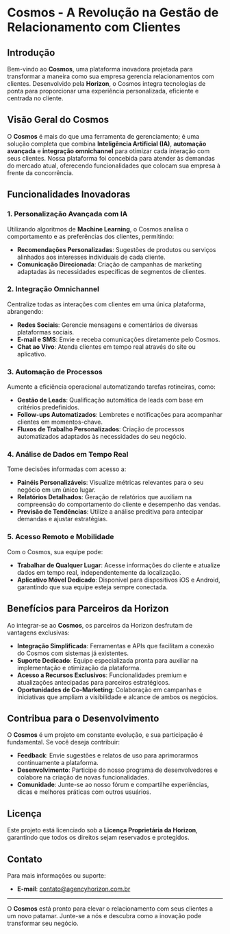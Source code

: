 #  **Cosmos - A Revolução na Gestão de Relacionamento com Clientes**

## **Introdução**

Bem-vindo ao **Cosmos**, uma plataforma inovadora projetada para transformar a maneira como sua empresa gerencia relacionamentos com clientes. Desenvolvido pela **Horizon**, o Cosmos integra tecnologias de ponta para proporcionar uma experiência personalizada, eficiente e centrada no cliente.

## **Visão Geral do Cosmos**

O **Cosmos** é mais do que uma ferramenta de gerenciamento; é uma solução completa que combina **Inteligência Artificial (IA)**, **automação avançada** e **integração omnichannel** para otimizar cada interação com seus clientes. Nossa plataforma foi concebida para atender às demandas do mercado atual, oferecendo funcionalidades que colocam sua empresa à frente da concorrência.

## **Funcionalidades Inovadoras**

### 1. **Personalização Avançada com IA**

Utilizando algoritmos de **Machine Learning**, o Cosmos analisa o comportamento e as preferências dos clientes, permitindo:

- **Recomendações Personalizadas**: Sugestões de produtos ou serviços alinhados aos interesses individuais de cada cliente.
- **Comunicação Direcionada**: Criação de campanhas de marketing adaptadas às necessidades específicas de segmentos de clientes.

### 2. **Integração Omnichannel**

Centralize todas as interações com clientes em uma única plataforma, abrangendo:

- **Redes Sociais**: Gerencie mensagens e comentários de diversas plataformas sociais.
- **E-mail e SMS**: Envie e receba comunicações diretamente pelo Cosmos.
- **Chat ao Vivo**: Atenda clientes em tempo real através do site ou aplicativo.

### 3. **Automação de Processos**

Aumente a eficiência operacional automatizando tarefas rotineiras, como:

- **Gestão de Leads**: Qualificação automática de leads com base em critérios predefinidos.
- **Follow-ups Automatizados**: Lembretes e notificações para acompanhar clientes em momentos-chave.
- **Fluxos de Trabalho Personalizados**: Criação de processos automatizados adaptados às necessidades do seu negócio.

### 4. **Análise de Dados em Tempo Real**

Tome decisões informadas com acesso a:

- **Painéis Personalizáveis**: Visualize métricas relevantes para o seu negócio em um único lugar.
- **Relatórios Detalhados**: Geração de relatórios que auxiliam na compreensão do comportamento do cliente e desempenho das vendas.
- **Previsão de Tendências**: Utilize a análise preditiva para antecipar demandas e ajustar estratégias.

### 5. **Acesso Remoto e Mobilidade**

Com o Cosmos, sua equipe pode:

- **Trabalhar de Qualquer Lugar**: Acesse informações do cliente e atualize dados em tempo real, independentemente da localização.
- **Aplicativo Móvel Dedicado**: Disponível para dispositivos iOS e Android, garantindo que sua equipe esteja sempre conectada.

## **Benefícios para Parceiros da Horizon**

Ao integrar-se ao **Cosmos**, os parceiros da Horizon desfrutam de vantagens exclusivas:

- **Integração Simplificada**: Ferramentas e APIs que facilitam a conexão do Cosmos com sistemas já existentes.
- **Suporte Dedicado**: Equipe especializada pronta para auxiliar na implementação e otimização da plataforma.
- **Acesso a Recursos Exclusivos**: Funcionalidades premium e atualizações antecipadas para parceiros estratégicos.
- **Oportunidades de Co-Marketing**: Colaboração em campanhas e iniciativas que ampliam a visibilidade e alcance de ambos os negócios.

## **Contribua para o Desenvolvimento**

O **Cosmos** é um projeto em constante evolução, e sua participação é fundamental. Se você deseja contribuir:

- **Feedback**: Envie sugestões e relatos de uso para aprimorarmos continuamente a plataforma.
- **Desenvolvimento**: Participe do nosso programa de desenvolvedores e colabore na criação de novas funcionalidades.
- **Comunidade**: Junte-se ao nosso fórum e compartilhe experiências, dicas e melhores práticas com outros usuários.

## **Licença**

Este projeto está licenciado sob a **Licença Proprietária da Horizon**, garantindo que todos os direitos sejam reservados e protegidos.

## **Contato**

Para mais informações ou suporte:

- **E-mail**: contato@agencyhorizon.com.br

---

O **Cosmos** está pronto para elevar o relacionamento com seus clientes a um novo patamar. Junte-se a nós e descubra como a inovação pode transformar seu negócio.
